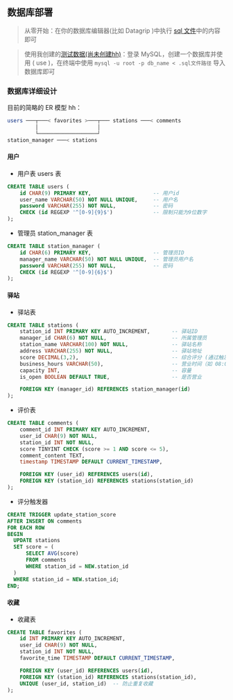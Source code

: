 ## 数据库部署

> 从零开始：在你的数据库编辑器(比如 Datagrip )中执行 [sql 文件](./data/database.sql)中的内容即可

> 使用我创建的[测试数据(尚未创建hh)](./data/data.sql)：登录 MySQL，创建一个数据库并使用 ( use )，在终端中使用 `mysql -u root -p db_name < .sql文件路径` 导入数据库即可

### 数据库详细设计

目前的简略的 ER 模型 hh：

```bash
users ───┬───< favorites >───┬─── stations ───< comments
         │                   │
         └───────────────────┘
station_manager ───< stations
```

#### 用户

+ 用户表 users 表

```sql
CREATE TABLE users (
    id CHAR(9) PRIMARY KEY,                    -- 用户id
    user_name VARCHAR(50) NOT NULL UNIQUE,     -- 用户名
    password VARCHAR(255) NOT NULL,            -- 密码
    CHECK (id REGEXP '^[0-9]{9}$')             -- 限制只能为9位数字
);
```

+ 管理员 station_manager 表

```sql
CREATE TABLE station_manager (
    id CHAR(6) PRIMARY KEY,                    -- 管理员ID
    manager_name VARCHAR(50) NOT NULL UNIQUE,  -- 管理员用户名
    password VARCHAR(255) NOT NULL,            -- 密码
    CHECK (id REGEXP '^[0-9]{6}$')
);
```

#### 驿站

+ 驿站表

```sql
CREATE TABLE stations (
    station_id INT PRIMARY KEY AUTO_INCREMENT,       -- 驿站ID
    manager_id CHAR(6) NOT NULL,                     -- 所属管理员
    station_name VARCHAR(100) NOT NULL,              -- 驿站名称
    address VARCHAR(255) NOT NULL,                   -- 驿站地址
    score DECIMAL(3,2),                              -- 综合评分 (通过触发器维护)
    business_hours VARCHAR(50),                      -- 营业时间（如 08:00-22:00）
    capacity INT,                                    -- 容量
    is_open BOOLEAN DEFAULT TRUE,                    -- 是否营业

    FOREIGN KEY (manager_id) REFERENCES station_manager(id)
);
```

+ 评价表

```sql
CREATE TABLE comments (
    comment_id INT PRIMARY KEY AUTO_INCREMENT,
    user_id CHAR(9) NOT NULL,
    station_id INT NOT NULL,
    score TINYINT CHECK (score >= 1 AND score <= 5),
    comment_content TEXT,
    timestamp TIMESTAMP DEFAULT CURRENT_TIMESTAMP,

    FOREIGN KEY (user_id) REFERENCES users(id),
    FOREIGN KEY (station_id) REFERENCES stations(station_id)
);
```

+ 评分触发器

```sql
CREATE TRIGGER update_station_score
AFTER INSERT ON comments
FOR EACH ROW
BEGIN
  UPDATE stations
  SET score = (
      SELECT AVG(score)
      FROM comments
      WHERE station_id = NEW.station_id
  )
  WHERE station_id = NEW.station_id;
END;
```

#### 收藏

+ 收藏表

```sql
CREATE TABLE favorites (
    id INT PRIMARY KEY AUTO_INCREMENT,
    user_id CHAR(9) NOT NULL,
    station_id INT NOT NULL,
    favorite_time TIMESTAMP DEFAULT CURRENT_TIMESTAMP,

    FOREIGN KEY (user_id) REFERENCES users(id),
    FOREIGN KEY (station_id) REFERENCES stations(station_id),
    UNIQUE (user_id, station_id)  -- 防止重复收藏
);
```





